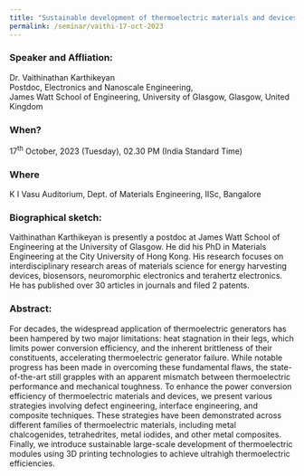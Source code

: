 ```yaml
---
title: "Sustainable development of thermoelectric materials and devices (17/10/23)"
permalink: /seminar/vaithi-17-oct-2023
---
```

### Speaker and Affliation:
Dr. Vaithinathan Karthikeyan<br>
Postdoc, Electronics and Nanoscale Engineering,<br>
James Watt School of Engineering, University of Glasgow, Glasgow, United Kingdom

### When?
17<sup>th</sup> October, 2023 (Tuesday), 02.30 PM (India Standard Time)

### Where
K I Vasu Auditorium, Dept. of Materials Engineering, IISc, Bangalore

### Biographical sketch:
Vaithinathan Karthikeyan is presently a postdoc at James Watt School of Engineering at the University of Glasgow. He did his PhD in Materials Engineering at the City University of Hong Kong. His research focuses on interdisciplinary research areas of materials science for energy harvesting devices, biosensors, neuromorphic electronics and terahertz electronics. He has published over 30 articles in journals and filed 2 patents.

### Abstract:
For decades, the widespread application of thermoelectric generators has been hampered by two major limitations: heat stagnation in their legs, which limits power conversion efficiency, and the inherent brittleness of their constituents, accelerating thermoelectric generator failure. While notable progress has been made in overcoming these fundamental flaws, the state-of-the-art still grapples with an apparent mismatch between thermoelectric performance and mechanical toughness. To enhance the power conversion efficiency of thermoelectric materials and devices, we present various strategies involving defect engineering, interface engineering, and composite techniques. These strategies have been demonstrated across different families of thermoelectric materials, including metal chalcogenides, tetrahedrites, metal iodides, and other metal composites. Finally, we introduce sustainable large-scale development of thermoelectric modules using 3D printing technologies to achieve ultrahigh thermoelectric efficiencies.